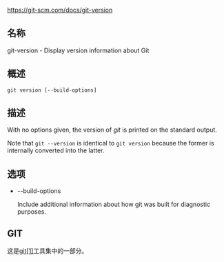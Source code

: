 https://git-scm.com/docs/git-version

## 名称

git-version - Display version information about Git

## 概述

```
git version [--build-options]
```

## 描述

With no options given, the version of *git* is printed on the standard output.

Note that `git --version` is identical to `git version` because the former is internally converted into the latter.

## 选项

- --build-options

  Include additional information about how git was built for diagnostic purposes.

## GIT

  这是[git[1]](../../Git)工具集中的一部分。